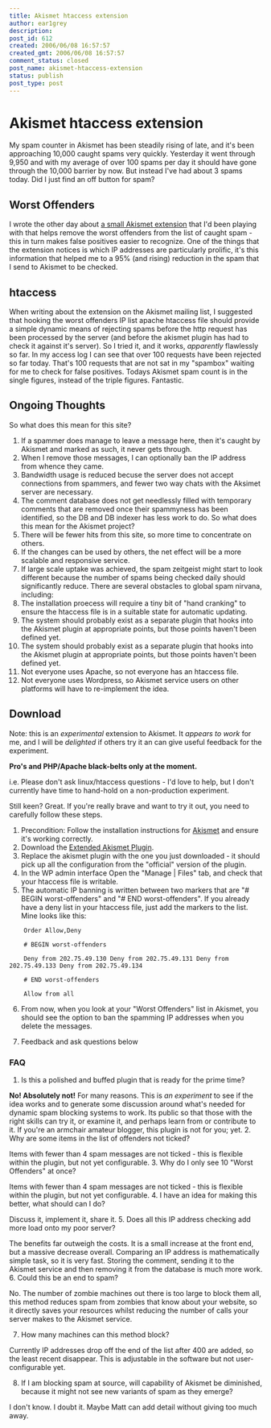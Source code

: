 ```yaml
---
title: Akismet htaccess extension
author: ear1grey
description:
post_id: 612
created: 2006/06/08 16:57:57
created_gmt: 2006/06/08 16:57:57
comment_status: closed
post_name: akismet-htaccess-extension
status: publish
post_type: post
---
```


# Akismet htaccess extension

My spam counter in Akismet has been steadily rising of late, and it's been approaching 10,000 caught spams very quickly. Yesterday it went through 9,950 and with my average of over 100 spams per day it should have gone through the 10,000 barrier by now. But instead I've had about 3 spams today. Did I just find an off button for spam?

## Worst Offenders

I wrote the other day about [a small Akismet extension](http://boakes.org/akismet-worst-offenders) that I'd been playing with that helps remove the worst offenders from the list of caught spam - this in turn makes false positives easier to recognize. One of the things that the extension notices is which IP addresses are particularly prolific, it's this information that helped me to a 95% (and rising) reduction in the spam that I send to Akismet to be checked.

## htaccess

When writing about the extension on the Akismet mailing list, I suggested that hooking the worst offenders IP list apache htaccess file should provide a simple dynamic means of rejecting spams before the http request has been processed by the server (and before the akismet plugin has had to check it against it's server). So I tried it, and it works, _apparently_ flawlessly so far. In my access log I can see that over 100 requests have been rejected so far today. That's 100 requests that are not sat in my "spambox" waiting for me to check for false positives. Todays Akismet spam count is in the single figures, instead of the triple figures. Fantastic.

## Ongoing Thoughts

So what does this mean for this site?

1.  If a spammer does manage to leave a message here, then it's caught by Akismet and marked as such, it never gets through.
2.  When I remove those messages, I can optionally ban the IP address from whence they came.
3.  Bandwidth usage is reduced becuse the server does not accept connections from spammers, and fewer two way chats with the Aksimet server are necessary.
4.  The comment database does not get needlessly filled with temporary comments that are removed once their spammyness has been identified, so the DB and DB indexer has less work to do. So what does this mean for the Akismet project?
5.  There will be fewer hits from this site, so more time to concentrate on others.
6.  If the changes can be used by others, the net effect will be a more scalable and responsive service.
7.  If large scale uptake was achieved, the spam zeitgeist might start to look different because the number of spams being checked daily should significantly reduce. There are several obstacles to global spam nirvana, including:
8.  The installation proecess will require a tiny bit of "hand cranking" to ensure the htaccess file is in a suitable state for automatic updating.
9.  The system should probably exist as a separate plugin that hooks into the Akismet plugin at appropriate points, but those points haven't been defined yet.
10.  The system should probably exist as a separate plugin that hooks into the Akismet plugin at appropriate points, but those points haven't been defined yet.
11.  Not everyone uses Apache, so not everyone has an htaccess file.
12.  Not everyone uses Wordpress, so Akismet service users on other platforms will have to re-implement the idea.

## Download

Note: this is an _experimental_ extension to Akismet. It _appears to work_ for me, and I will be _delighted_ if others try it an can give useful feedback for the experiment.

**Pro's and PHP/Apache black-belts only at the moment.**

i.e. Please don't ask linux/htaccess questions - I'd love to help, but I don't currently have time to hand-hold on a non-production experiment.

Still keen? Great. If you're really brave and want to try it out, you need to carefully follow these steps.

1.  Precondition: Follow the installation instructions for [Akismet](http://akismet.com) and ensure it's working correctly.
2.  Download the [Extended Akismet Plugin](http://boakes.org/download/akismet-1.15-wo-hta-tpfix.zip).
3.  Replace the akismet plugin with the one you just downloaded - it should pick up all the configuration from the "official" version of the plugin.
4.  In the WP admin interface Open the "Manage | Files" tab, and check that your htaccess file is writable.
5.  The automatic IP banning is written between two markers that are "# BEGIN worst-offenders" and "# END worst-offenders". If you already have a deny list in your htaccess file, just add the markers to the list. Mine looks like this:

```
    Order Allow,Deny

    # BEGIN worst-offenders

    Deny from 202.75.49.130 Deny from 202.75.49.131 Deny from 202.75.49.133 Deny from 202.75.49.134

    # END worst-offenders

    Allow from all
```

6.  From now, when you look at your "Worst Offenders" list in Akismet, you should see the option to ban the spamming IP addresses when you delete the messages.

7.  Feedback and ask questions below

### FAQ

1.  Is this a polished and buffed plugin that is ready for the prime time?

 **No! Absolutely not!** For many reasons. This is _an experiment_ to see if the idea works and to generate some discussion around what's needed for dynamic spam blocking systems to work. Its public so that those with the right skills can try it, or examine it, and perhaps learn from or contribute to it. If you're an armchair amateur blogger, this plugin is not for you; yet.
2.  Why are some items in the list of offenders not ticked?

 Items with fewer than 4 spam messages are not ticked - this is flexible within the plugin, but not yet configurable.
3.  Why do I only see 10 "Worst Offenders" at once?

 Items with fewer than 4 spam messages are not ticked - this is flexible within the plugin, but not yet configurable.
4.  I have an idea for making this better, what should can I do?

  Discuss it, implement it, share it.
5.  Does all this IP address checking add more load onto my poor server?

  The benefits far outweigh the costs. It is a small increase at the front end, but a massive decrease overall. Comparing an IP address is mathematically simple task, so it is very fast. Storing the comment, sending it to the Akismet service and then removing it from the database is much more work.
6.  Could this be an end to spam?

  No. The number of zombie machines out there is too large to block them all, this method reduces spam from zombies that know about your website, so it directly saves your resources whilst reducing the number of calls your server makes to the Akismet service.

7.  How many machines can this method block?

  Currently IP addresses drop off the end of the list after 400 are added, so the least recent disappear. This is adjustable in the software but not user-configurable yet.

8.  If I am blocking spam at source, will capability of Akismet be diminished, because it might not see new variants of spam as they emerge?

  I don't know. I doubt it. Maybe Matt can add detail without giving too much away.
